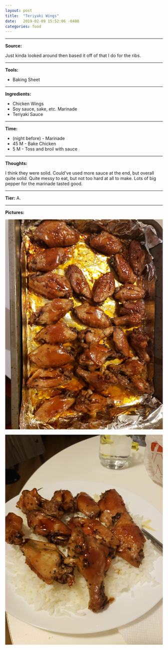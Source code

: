 ```yaml
---
layout: post
title:  "Teriyaki Wings"
date:   2019-02-09 15:52:06 -0400
categories: food
---
```

<hr />

<b>Source:</b>

Just kinda looked around then based it off of that I do for the ribs.

<hr />

<b>Tools:</b>

<ul>
    <li>Baking Sheet</li>
</ul>

<hr />

<b>Ingredients:</b>

<ul>
    <li>Chicken Wings</li>
    <li>Soy sauce, sake, etc. Marinade</li>
    <li>Teriyaki Sauce</li>
    </ul>
</ul>

<hr />

<b>Time:</b> 

<ul>
    <li>(night before) - Marinade</li>
    <li>45 M - Bake Chicken</li>
    <li>5 M - Toss and broil with sauce</li>
</ul>

<hr />

<b>Thoughts:</b>

I think they were solid. Could've used more sauce at the end, but overall quite solid. Quite messy to eat, but not too hard at all to make. Lots of big pepper for the marinade tasted good.

<hr />

<b>Tier:</b> A.

<hr />

<b>Pictures:</b> 

![wings-1](/assets/images/wings-teriyaki-1.jpg)

![wings-1](/assets/images/wings-teriyaki-2.jpg)